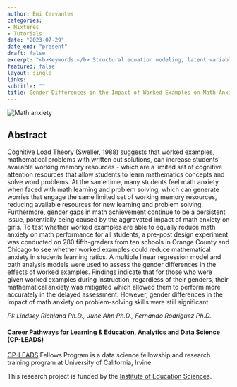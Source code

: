 ```yaml
---
author: Emi Cervantes
categories:
- Mixtures
- Tutorials
date: "2023-07-29"
date_end: "present"
draft: false
excerpt: "<b>Keywords:</b> Structural equation modeling, latent variable modeling, randomized controlled trials, math anxiety, Cognitive Load theory"
featured: false
layout: single
links:
subtitle: ""
title: Gender Differences in the Impact of Worked Examples on Math Anxiety
---
```

![Math anxiety](/research/math-anxiety/math-anxiety2.png)

## Abstract

Cognitive Load Theory (Sweller, 1988) suggests that worked examples, mathematical problems with written out solutions, can increase students’ available working memory resources - which are a limited set of cognitive attention resources that allow students to learn mathematics concepts and solve word problems. At the same time, many students feel math anxiety when faced with math learning and problem solving, which can generate worries that engage the same limited set of working memory resources, reducing available resources for new learning and problem solving. Furthermore, gender gaps in math achievement continue to be a persistent issue, potentially being caused by the aggravated impact of math anxiety on girls. To test whether worked examples are able to equally reduce math anxiety on math performance for all students, a pre-post design experiment was conducted on 280 fifth-graders from ten schools in Orange County and Chicago to see whether worked examples could reduce mathematical anxiety in students learning ratios. A multiple linear regression model and path analysis models were used to assess the gender differences in the effects of worked examples. Findings indicate that for those who were given worked examples during instruction, regardless of their genders, their mathematical anxiety was mitigated which allowed them to perform more accurately in the delayed assessment. However, gender differences in the impact of math anxiety on problem-solving skills were still significant.

*PI: Lindsey Richland Ph.D., June Ahn Ph.D., Fernando Rodriguez Ph.D.*

#### Career Pathways for Learning & Education, Analytics and Data Science (CP-LEADS)

[CP-LEADS](https://sites.uci.edu/cpleads/) Fellows Program is a data science fellowship and research training program at University of California, Irvine. 

This research project is funded by the [Institute of Education Sciences](https://ies.ed.gov/funding/grantsearch/details.asp?ID=4600).


